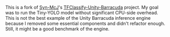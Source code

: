 This is a fork of [Syn-McJ]'s [TFClassify-Unity-Barracuda] project. My goal was
to run the Tiny-YOLO model without significant CPU-side overhead. This is not
the best example of the Unity Barracuda inference engine because I removed some
essential components and didn't refactor enough. Still, it might be a good
benchmark of the engine.

[Syn-McJ]: https://github.com/Syn-McJ
[TFClassify-Unity-Barracuda]: https://github.com/Syn-McJ/TFClassify-Unity-Barracuda

